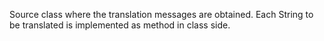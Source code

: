Source class where the translation messages are obtained. Each String to be translated is implemented as method in class side.
